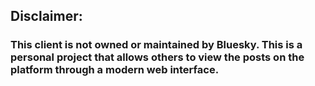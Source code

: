 ## Disclaimer:
### This client is not owned or maintained by Bluesky. This is a personal project that allows others to view the posts on the platform through a modern web interface.
